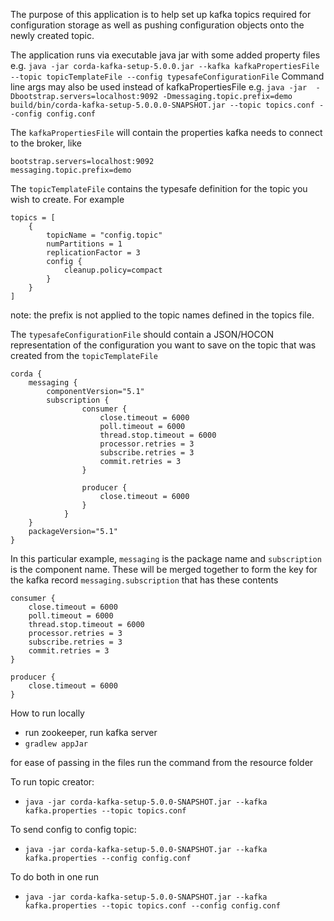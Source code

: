 The purpose of this application is to help set up kafka topics required for configuration storage as well as pushing
configuration objects onto the newly created topic.

The application runs via executable java jar with some added property files
e.g. `java -jar corda-kafka-setup-5.0.0.jar --kafka kafkaPropertiesFile --topic topicTemplateFile --config typesafeConfigurationFile`
Command line args may also be used instead of kafkaPropertiesFile
e.g. `java -jar  -Dbootstrap.servers=localhost:9092 -Dmessaging.topic.prefix=demo build/bin/corda-kafka-setup-5.0.0.0-SNAPSHOT.jar --topic topics.conf --config config.conf`

The `kafkaPropertiesFile` will contain the properties kafka needs to connect to the broker, like

```properties 
bootstrap.servers=localhost:9092
messaging.topic.prefix=demo
```

The `topicTemplateFile` contains the typesafe definition for the topic you wish to create. For example

```text
topics = [
    {
        topicName = "config.topic"
        numPartitions = 1
        replicationFactor = 3
        config {
            cleanup.policy=compact
        }
    }
]
```
note: the prefix is not applied to the topic names defined in the topics file. 

The `typesafeConfigurationFile` should contain a JSON/HOCON representation of the configuration you want to save on the
topic that was created from the `topicTemplateFile`

```text
corda {
    messaging {
        componentVersion="5.1"
        subscription {
                consumer {
                    close.timeout = 6000
                    poll.timeout = 6000
                    thread.stop.timeout = 6000
                    processor.retries = 3
                    subscribe.retries = 3
                    commit.retries = 3
                }

                producer {
                    close.timeout = 6000
                }
            }
    }
    packageVersion="5.1"
}
```

In this particular example, `messaging` is the package name and `subscription` is the component name. These will be merged
together to form the key for the kafka record `messaging.subscription` that has these contents

```properties
consumer {
    close.timeout = 6000
    poll.timeout = 6000
    thread.stop.timeout = 6000
    processor.retries = 3
    subscribe.retries = 3
    commit.retries = 3
}

producer {
    close.timeout = 6000
}
```

How to run locally

- run zookeeper, run kafka server
- `gradlew appJar`

for ease of passing in the files run the command from the resource folder


To run topic creator:
- `java -jar corda-kafka-setup-5.0.0-SNAPSHOT.jar --kafka kafka.properties --topic topics.conf`

To send config to config topic:
- `java -jar corda-kafka-setup-5.0.0-SNAPSHOT.jar --kafka kafka.properties --config config.conf`

To do both in one run
- `java -jar corda-kafka-setup-5.0.0-SNAPSHOT.jar --kafka kafka.properties --topic topics.conf --config config.conf`
